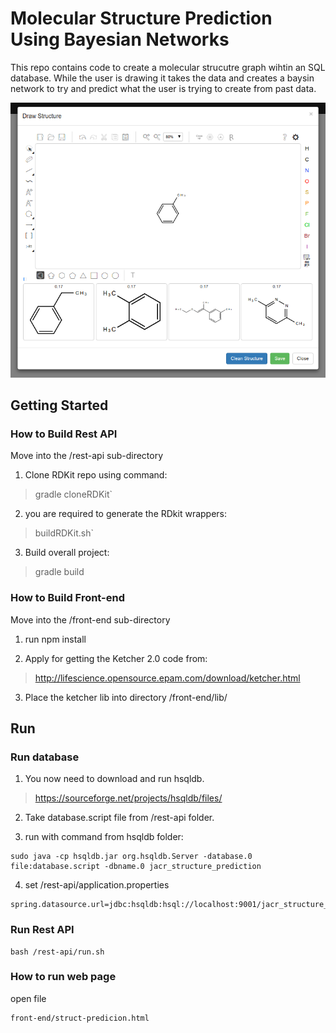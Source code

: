 ﻿
# Molecular Structure Prediction Using Bayesian Networks

This repo contains code to create a molecular strucutre graph wihtin an SQL database. While the user is drawing it takes the data and creates a baysin network to try and predict what the user is trying to create from past data.

![alt text](https://raw.githubusercontent.com/jacr1/molecular-structure-prediction-bayesin-network/master/documentation/readmeImage.png)

## Getting Started

 ### How to Build Rest API
Move into the /rest-api sub-directory

 1. Clone RDKit repo using command:  

> gradle cloneRDKit`

 2. you are required to generate the RDkit wrappers:

> buildRDKit.sh`

 3.  Build overall project:

> gradle build

### How to Build Front-end

Move into the /front-end sub-directory

1. run npm install

2. Apply for getting the Ketcher 2.0 code from: 
> http://lifescience.opensource.epam.com/download/ketcher.html

3. Place the ketcher lib into directory /front-end/lib/

## Run

### Run database

 1. You now need to download and run hsqldb.
> https://sourceforge.net/projects/hsqldb/files/
 2. Take database.script file from /rest-api folder.
 
3. run with command from hsqldb folder:
```
sudo java -cp hsqldb.jar org.hsqldb.Server -database.0 file:database.script -dbname.0 jacr_structure_prediction	
```
4. set /rest-api/application.properties 
```
spring.datasource.url=jdbc:hsqldb:hsql://localhost:9001/jacr_structure_prediction
```
 ### Run Rest API
```
bash /rest-api/run.sh
```

 ### How to run web page 
open file
```
front-end/struct-predicion.html 
```










